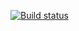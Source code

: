 [![Build status](https://ci.appveyor.com/api/projects/status/4ydaynqgrff5i8rp?svg=true)](https://ci.appveyor.com/project/pavlovavd/hw-4-1-selenide)
